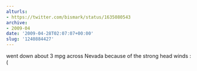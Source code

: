 ```yaml
---
alturls:
- https://twitter.com/bismark/status/1635080543
archive:
- 2009-04
date: '2009-04-28T02:07:07+00:00'
slug: '1240884427'
---
```


went down about 3 mpg across Nevada because of the strong head winds :(

